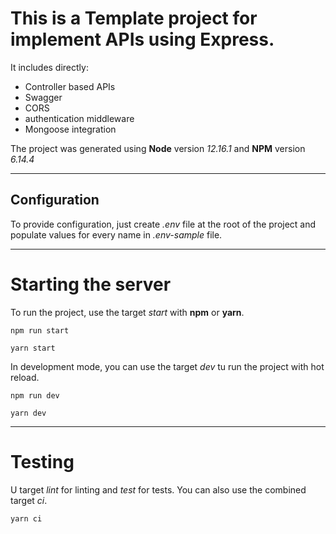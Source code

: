 # This is a Template project for implement APIs using Express.
It includes directly:
- Controller based APIs
- Swagger
- CORS
- authentication middleware
- Mongoose integration

The project was generated using **Node** version *12.16.1* and **NPM** version *6.14.4*


---
## Configuration
To provide configuration, just create *.env* file at the root of the project and populate values for every name in *.env-sample* file.

---

# Starting the server
To run the project, use the target *start* with **npm** or **yarn**.
```
npm run start
```
```
yarn start
```

In development mode, you can use the target *dev* tu run the project with hot reload.
```
npm run dev
```
```
yarn dev
```

---

# Testing
U target *lint* for linting and *test* for tests. You can also use the combined target *ci*.
```
yarn ci
```

